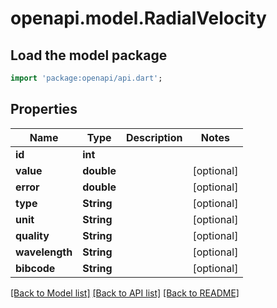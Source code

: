 # openapi.model.RadialVelocity

## Load the model package
```dart
import 'package:openapi/api.dart';
```

## Properties
Name | Type | Description | Notes
------------ | ------------- | ------------- | -------------
**id** | **int** |  | 
**value** | **double** |  | [optional] 
**error** | **double** |  | [optional] 
**type** | **String** |  | [optional] 
**unit** | **String** |  | [optional] 
**quality** | **String** |  | [optional] 
**wavelength** | **String** |  | [optional] 
**bibcode** | **String** |  | [optional] 

[[Back to Model list]](../README.md#documentation-for-models) [[Back to API list]](../README.md#documentation-for-api-endpoints) [[Back to README]](../README.md)


